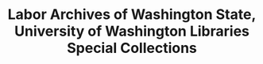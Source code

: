 ---
layout: repo
title: "Labor Archives of Washington State,  University of Washington Libraries Special Collections"
id: 25172
permalink: repos/25172/
---